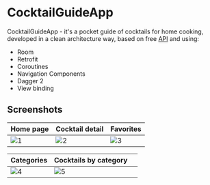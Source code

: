# CocktailGuideApp

CocktailGuideApp - it's a pocket guide of cocktails for home cooking, developed in a clean architecture way, based on free [API](https://www.thecocktaildb.com) and using:

- Room
- Retrofit
- Coroutines
- Navigation Components
- Dagger 2
- View binding

## Screenshots

| Home page | Cocktail detail | Favorites |
| --- | --- | --- |
| ![1](https://github.com/ElviraHoward/CocktailGuideApp/assets/29987317/847e9af8-68bb-4dd5-8596-086c1b1f696a) | ![2](https://github.com/ElviraHoward/CocktailGuideApp/assets/29987317/65abd149-9505-4f28-aaaa-7572a73a0ca4) | ![3](https://github.com/ElviraHoward/CocktailGuideApp/assets/29987317/6695aa64-e630-4e75-a6ea-8dc99a9894de) |

| Categories | Cocktails by category | |
| --- | --- | --- |
| ![4](https://github.com/ElviraHoward/CocktailGuideApp/assets/29987317/5e1ae4c9-401a-40b2-a443-f4459f016481) | ![5](https://github.com/ElviraHoward/CocktailGuideApp/assets/29987317/27fc04ab-1018-4848-9c02-7b42eb4900c8) |
